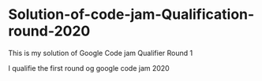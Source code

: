 # Solution-of-code-jam-Qualification-round-2020
This is my solution of Google Code jam Qualifier Round 1

I qualifie the first round og google code jam 2020
